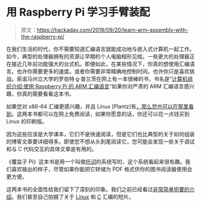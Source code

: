 # 用 Raspberry Pi 学习手臂装配

> 原文：<https://hackaday.com/2018/09/20/learn-arm-assembly-with-the-raspberry-pi/>

在我们生活的时代，你不需要知道汇编语言就能成功地与嵌入式计算机一起工作。如今，典型的处理器拥有的资源让早期的个人电脑相形见绌，一些更大的处理器正在接近几年前功能强大的台式机。即便如此，在某些情况下，你真的想使用汇编语言。也许你需要更多的速度。或者你需要非常精确地控制时间。也许你只是喜欢挑战。索诺马州立大学的罗伯特·g·普兰茨在网上有一本很棒的书，书名是“[计算机组织介绍:使用 Raspberry Pi 的 ARM 汇编语言](http://bob.cs.sonoma.edu/IntroCompOrg-RPi/intro-co-rpi.html)”如果你对严肃的 ARM 汇编语言感兴趣，你真的需要看看这本书。

如果您对 x86-64 汇编更感兴趣，并且 Linux [Plantz]有[，那么您也可以在那里看到](http://bob.cs.sonoma.edu/IntroCompOrg-x64/book.html)。这两本书都可以在网上免费阅读，如果你愿意的话，你还可以花一点钱买到 Linux 的印刷版。

因为这些应该是大学课本，它们不是快速阅读，但是它们也比典型的关于如何组装的博客文章要详细得多。即使您不想从头到尾阅读它，您可能会发现一些关于调试和与 C 代码交互的具体文章是有用的。

《覆盆子 Pi》这本书是用一个叫做[托词](https://mathbook.pugetsound.edu/)的系统写的，这个系统看起来很有趣。我们喜欢输出的样子，尽管如果你能把它转储为 PDF 格式供你的图书阅读器使用会更方便。

这两本书的全面性给我们留下了深刻的印象。我们之前已经看过[非常简单扼要的介绍](https://hackaday.com/2018/06/19/calm-down-its-only-assembly-language/)。我们甚至自己拍摄了关于 [Linux](https://hackaday.com/2016/06/14/linux-assembly-required/) 和 [C](https://hackaday.com/2016/06/08/gcc-some-assembly-required/) 汇编的短片。
